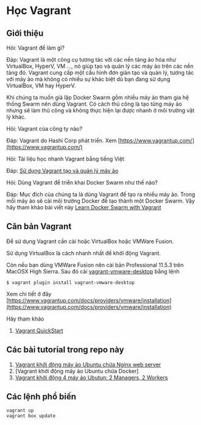 # Học Vagrant

## Giới thiệu

Hỏi: Vagrant để làm gì?

Đáp: Vagrant là một công cụ tương tác với các nền tảng ảo hóa như VirtualBox, HyperV, VM ..., nó giúp tạo và quản lý các máy ảo trên các nền tảng đó. Vagrant cung cấp một cấu hình đơn giản tạo và quản lý, tương tác với máy ảo mà không có nhiều sự khác biệt dù bạn đang sử dụng VirtualBox, VM hay HyperV.

Khi chúng ta muốn giả lập Docker Swarm gồm nhiều máy ảo tham gia hệ thống Swarm nên dùng Vagrant. Có cách thủ công là tạo từng máy ảo nhưng sẽ làm thủ công và không thực hiện lại được nhanh ở môi trường vật lý khác.


Hỏi: Vagrant của công ty nào?

Đáp: Vagrant do Hashi Corp phát triển. Xem [https://www.vagrantup.com/](https://www.vagrantup.com/)

Hỏi: Tài liệu học nhanh Vagrant bằng tiếng Việt

Đáp: [Sử dụng Vagrant tạo và quản lý máy ảo](https://xuanthulab.net/su-dung-vagrant-tao-va-quan-ly-may-ao.html)

Hỏi: Dùng Vagrant để triển khai Docker Swarm như thế nào?

Đáp: Mục đích của chúng ta là dùng Vagrant để tạo ra nhiều máy ảo. Trong mỗi máy ảo sẽ cài môi trường Docker để tạo thành một Docker Swarm. Vậy hãy tham khảo bài viết này [Learn Docker Swarm with Vagrant](https://levelup.gitconnected.com/learn-docker-swarm-with-vagrant-47dd52b57bcc)


## Căn bản Vagrant

Để sử dụng Vagrant cần cài hoặc VirtualBox hoặc VMWare Fusion.

Sử dụng VirtualBox là cách nhanh nhất để khởi động Vagrant.

Còn nếu bạn dùng VMWare Fusion nên cài bản Professional 11.5.3 trên MacOSX High Sierra. Sau đó cài [vagrant-vmware-desktop](https://github.com/hashicorp/vagrant-vmware-desktop) bằng lệnh

```
$ vagrant plugin install vagrant-vmware-desktop
```

Xem chi tiết ở đây [https://www.vagrantup.com/docs/providers/vmware/installation](https://www.vagrantup.com/docs/providers/vmware/installation)

Hãy tham khảo 
1. [Vagrant QuickStart](https://learn.hashicorp.com/tutorials/vagrant/getting-started-index)

## Các bài tutorial trong repo này

1. [Vagrant khởi động máy ảo Ubuntu chứa Nginx web server](Nginx)
2. [Vagrant khởi động máy ảo Ubuntu chứa Docker]
3. [Vagrant khởi động 4 máy ảo Ubutun: 2 Managers, 2 Workers](swarm/ReadMe.md)

## Các lệnh phổ biến

```
vagrant up
vagrant box update
```
